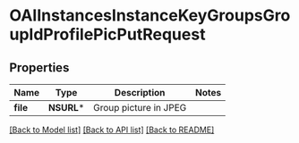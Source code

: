 # OAIInstancesInstanceKeyGroupsGroupIdProfilePicPutRequest

## Properties
Name | Type | Description | Notes
------------ | ------------- | ------------- | -------------
**file** | **NSURL*** | Group picture in JPEG | 

[[Back to Model list]](../README.md#documentation-for-models) [[Back to API list]](../README.md#documentation-for-api-endpoints) [[Back to README]](../README.md)


